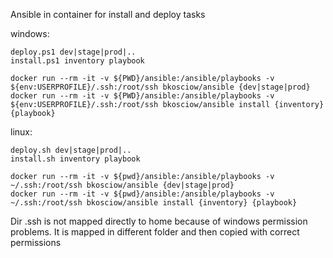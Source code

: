 Ansible in container for install and deploy tasks

windows:

    deploy.ps1 dev|stage|prod|..
    install.ps1 inventory playbook
    
	docker run --rm -it -v ${PWD}/ansible:/ansible/playbooks -v  ${env:USERPROFILE}/.ssh:/root/ssh bkosciow/ansible {dev|stage|prod}
	docker run --rm -it -v ${PWD}/ansible:/ansible/playbooks -v  ${env:USERPROFILE}/.ssh:/root/ssh bkosciow/ansible install {inventory} {playbook}

linux:

    deploy.sh dev|stage|prod|..
    install.sh inventory playbook
    
	docker run --rm -it -v ${pwd}/ansible:/ansible/playbooks -v  ~/.ssh:/root/ssh bkosciow/ansible {dev|stage|prod}
	docker run --rm -it -v ${pwd}/ansible:/ansible/playbooks -v  ~/.ssh:/root/ssh bkosciow/ansible install {inventory} {playbook}


Dir .ssh is not mapped directly to home because of windows permission problems. It is mapped in different folder and then copied with correct permissions
 